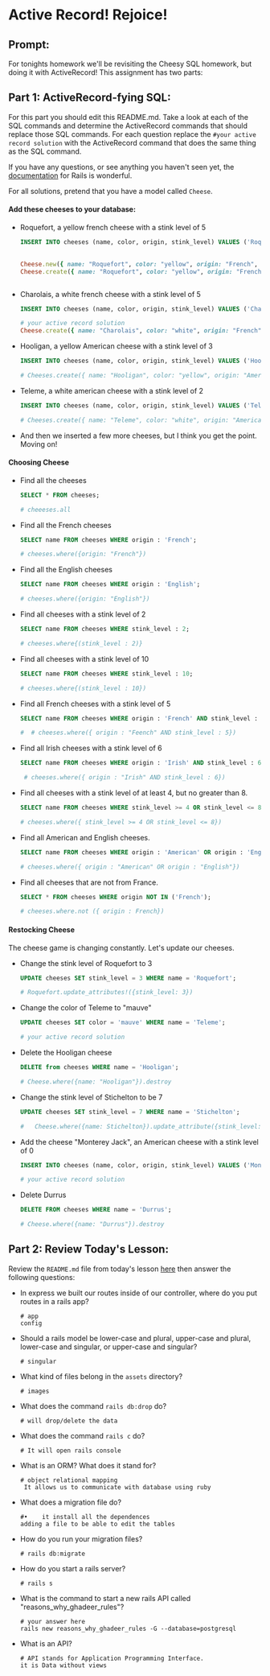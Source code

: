 # Active Record!  Rejoice!

## Prompt:
For tonights homework we'll be revisiting the Cheesy SQL homework, but doing it with ActiveRecord!  This assignment has two parts:

## Part 1: ActiveRecord-fying SQL:

For this part you should edit this README.md. Take a look at each of the SQL commands and determine the ActiveRecord commands that should replace those SQL commands.  For each question replace the `#your active record solution` with the ActiveRecord command that does the same thing as the SQL command.

If you have any questions, or see anything you haven't seen yet, the [documentation](https://guides.rubyonrails.org/active_record_basics.html) for Rails is wonderful.

For all solutions, pretend that you have a model called `Cheese`.

#### Add these cheeses to your database:

- Roquefort, a yellow french cheese with a stink level of 5
  ```sql
  INSERT INTO cheeses (name, color, origin, stink_level) VALUES ('Roquefort', 'yellow', 'French', 5);
  ```

  ```ruby
 
  Cheese.new({ name: "Roquefort", color: "yellow", origin: "French", stink_level: 5})
  Cheese.create({ name: "Roquefort", color: "yellow", origin: "French", stink_level: 5})
  

  
  ```

- Charolais, a white french cheese with a stink level of 5
  ```sql
  INSERT INTO cheeses (name, color, origin, stink_level) VALUES ('Charolais', 'white', 'French', 5);
  ```

  ```ruby
  # your active record solution
  Cheese.create({ name: "Charolais", color: "white", origin: "French", stink_level: 5})

- Hooligan, a yellow American cheese with a stink level of 3
  ```sql
  INSERT INTO cheeses (name, color, origin, stink_level) VALUES ('Hooligan', 'yellow', 'American', 3);
  ```

  ```ruby
  # Cheeses.create({ name: "Hooligan", color: "yellow", origin: "American", stink_level: 3})

  ```
- Teleme, a white american cheese with a stink level of 2
  ```sql
  INSERT INTO cheeses (name, color, origin, stink_level) VALUES ('Teleme', 'white', 'American', 2);
  ```

  ```ruby
  # Cheeses.create({ name: "Teleme", color: "white", origin: "American", stink_level: 2})

  ```
- And then we inserted a few more cheeses, but I think you get the point.  Moving on!

#### Choosing Cheese


- Find all the cheeses
  
  ```sql
  SELECT * FROM cheeses;
  ```

  ```ruby
  # cheeeses.all
  ```

- Find all the French cheeses
    
  ```sql
  SELECT name FROM cheeses WHERE origin : 'French';
  ```

  ```ruby
  # cheeses.where({origin: "French"})
  ```
- Find all the English cheeses
    
  ```sql
  SELECT name FROM cheeses WHERE origin : 'English';
  ```

  ```ruby
  # cheeses.where({origin: "English"}) 
  ```
- Find all cheeses with a stink level of 2
    
  ```sql
  SELECT name FROM cheeses WHERE stink_level : 2;
  ```

  ```ruby
  # cheeses.where{(stink_level : 2)}
  ```
- Find all cheeses with a stink level of 10
    
  ```sql
  SELECT name FROM cheeses WHERE stink_level : 10;
  ```

  ```ruby
  # cheeses.where{(stink_level : 10})
  ```
- Find all French cheeses with a stink level of 5
    
  ```sql
  SELECT name FROM cheeses WHERE origin : 'French' AND stink_level : 5;
  ```

  ```ruby
  #  # cheeses.where({ origin : "Feench" AND stink_level : 5})
  ```
- Find all Irish cheeses with a stink level of 6
    
  ```sql
  SELECT name FROM cheeses WHERE origin : 'Irish' AND stink_level : 6;
  ```

  ```ruby
   # cheeses.where({ origin : "Irish" AND stink_level : 6})
  ```
- Find all cheeses with a stink level of at least 4, but no greater than 8.
    
  ```sql
  SELECT name FROM cheeses WHERE stink_level >= 4 OR stink_level <= 8;
  ```

  ```ruby
  # cheeses.where({ stink_level >= 4 OR stink_level <= 8})
  ```
- Find all American and English cheeses.
    
  ```sql
  SELECT name FROM cheeses WHERE origin : 'American' OR origin : 'English';
  ```

  ```ruby
  # cheeses.where({ origin : "American" OR origin : "English"})
  ```
- Find all cheeses that are not from France.
    
  ```sql
  SELECT * FROM cheeses WHERE origin NOT IN ('French');
  ```

  ```ruby
  # cheeses.where.not ({ origin : French})
  ```


#### Restocking Cheese

The cheese game is changing constantly. Let's update our cheeses.

- Change the stink level of Roquefort to 3
    
  ```sql
  UPDATE cheeses SET stink_level = 3 WHERE name = 'Roquefort';
  ```

  ```ruby
  # Roquefort.update_attributes!({stink_level: 3})
  ```
- Change the color of Teleme to "mauve"
    
  ```sql
  UPDATE cheeses SET color = 'mauve' WHERE name = 'Teleme';
  ```

  ```ruby
  # your active record solution
  ```
- Delete the Hooligan cheese
    
  ```sql
  DELETE from cheeses WHERE name = 'Hooligan';
  ```

  ```ruby
  # Cheese.where({name: "Hooligan"}).destroy
  ```
- Change the stink level of Stichelton to be 7
    
  ```sql
  UPDATE cheeses SET stink_level = 7 WHERE name = 'Stichelton';
  ```

  ```ruby
  #   Cheese.where({name: Stichelton}).update_attribute({stink_level: 7})

  ```
- Add the cheese "Monterey Jack", an American cheese with a stink level of 0
    
  ```sql
  INSERT INTO cheeses (name, color, origin, stink_level) VALUES ('Monterey Jack', 'white', 'American', 0);
  ```

  ```ruby
  # your active record solution
  ```
- Delete Durrus
    
  ```sql
  DELETE FROM cheeses WHERE name = 'Durrus';
  ```

  ```ruby
  # Cheese.where({name: "Durrus"}).destroy
  ```

## Part 2: Review Today's Lesson:
Review the `README.md` file from today's lesson [here](https://github.com/WDI-HoneyBadger/w10d03-intro-to-rails) then answer the following questions:

- In express we built our routes inside of our controller, where do you put routes in a rails app?
  ```
  # app 
  config
  ```
- Should a rails model be lower-case and plural, upper-case and plural, lower-case and singular, or upper-case and singular?
  ```
  # singular
  ```
- What kind of files belong in the `assets` directory?
  ```
  # images 
  ```
- What does the command `rails db:drop` do?
  ```
  # will drop/delete the data 
  ```
- What does the command `rails c` do?
  ```
  # It will open rails console 
  ```
- What is an ORM?  What does it stand for?
  ```
  # object relational mapping
   It allows us to communicate with database using ruby
  ```
- What does a migration file do?
  ```
  #•	it install all the dependences
  adding a file to be able to edit the tables 
  ```
- How do you run your migration files?
  ```
  # rails db:migrate
  ```
- How do you start a rails server?
  ```
  # rails s
  ```
- What is the command to start a new rails API called "reasons_why_ghadeer_rules"?
  ```
  # your answer here
  rails new reasons_why_ghadeer_rules -G --database=postgresql
- What is an API?
  ```
  # API stands for Application Programming Interface.
  it is Data without views 
  ```
